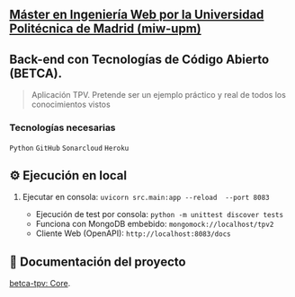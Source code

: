## [Máster en Ingeniería Web por la Universidad Politécnica de Madrid (miw-upm)](http://miw.etsisi.upm.es)
## Back-end con Tecnologías de Código Abierto (BETCA).
> Aplicación TPV. Pretende ser un ejemplo práctico y real de todos los conocimientos vistos

### Tecnologías necesarias
`Python` `GitHub` `Sonarcloud` `Heroku`

## :gear: Ejecución en local
1. Ejecutar en consola: `uvicorn src.main:app --reload  --port 8083`

   * Ejecución de test por consola: `python -m unittest discover tests`
   * Funciona con MongoDB embebido: `mongomock://localhost/tpv2`
   * Cliente Web (OpenAPI): `http://localhost:8083/docs`

## :book: Documentación del proyecto
[betca-tpv: Core](https://github.com/miw-upm/betca-tpv#back-end-core).
